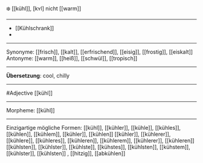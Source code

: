 ❄️ [[kühl]], [kʏl]
nicht [[warm]]

---
- [[Kühlschrank]]
-

---
Synonyme: [[frisch]], [[kalt]], [[erfrischend]], [[eisig]], [[frostig]], [[eiskalt]]
Antonyme: [[warm]], [[heiß]], [[schwül]], [[tropisch]]

---
**Übersetzung**:
cool, chilly

---
#Adjective [[kühl]]

---
Morpheme:
[[kühl]]

---


Einzigartige mögliche Formen: 
[[kühl]], [[kühler]], [[kühle]], [[kühles]], [[kühlen]], [[kühlem]], [[kühler]], [[kühlen]]
[[kühler]], [[kühlerer]], [[kühlere]], [[kühleres]], [[kühleren]], [[kühlerem]], [[kühlerer]], [[kühleren]]
[[kühlsten]], [[kühlster]], [[kühlste]], [[kühstes]], [[kühlsten]], [[kühstem]], [[kühlster]], [[kühlsten]]
, [[hitzig]], [[abkühlen]]